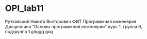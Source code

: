 # OPI_lab11
Рутковский
Никита
Викторович
ФИТ
Программная инженерия
Дисциплина "Основы программной инженерии"
курс 1, группа 6, подгруппа 1
ghggg
gog
